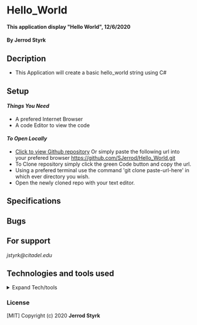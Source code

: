 # **Hello_World**

#### This application display "Hello World", 12/6/2020

#### **By Jerrod Styrk**

## Decription
- This Application will create a basic hello_world string using C#

## Setup

 #### _Things You Need_
 * A prefered Internet Browser
 * A code Editor to view the code 

 #### _To Open Locally_

- [Click to view Github repository](https://github.com/SJerrod/Hello_World.git) Or simply paste the following url into your prefered browser https://github.com/SJerrod/Hello_World.git
- To Clone repository simply click the green Code button and copy the url.
- Using a prefered terminal use the command 'git clone paste-url-here' in which ever directory you wish.
- Open the newly cloned repo with your text editor.

## Specifications

## Bugs

## For support

_jstyrk@citadel.edu_

## Technologies and tools used

<details>
  <summary>Expand Tech/tools</summary>

- Visual Studio Code
- C#
- markdown


</details>

### License

[MIT] Copyright (c) 2020 **Jerrod Styrk**